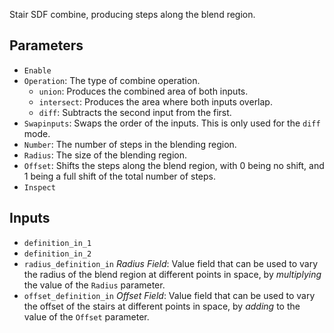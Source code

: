 Stair SDF combine, producing steps along the blend region.

## Parameters

* `Enable`
* `Operation`: The type of combine operation.
  * `union`: Produces the combined area of both inputs.
  * `intersect`: Produces the area where both inputs overlap.
  * `diff`: Subtracts the second input from the first.
* `Swapinputs`: Swaps the order of the inputs. This is only used for the `diff` mode.
* `Number`: The number of steps in the blending region.
* `Radius`: The size of the blending region.
* `Offset`: Shifts the steps along the blend region, with 0 being no shift, and 1 being a full shift of the total number of steps.
* `Inspect`

## Inputs

* `definition_in_1`
* `definition_in_2`
* `radius_definition_in` *Radius Field*: Value field that can be used to vary the radius of the blend region at different points in space, by *multiplying* the value of the `Radius` parameter.
* `offset_definition_in` *Offset Field*: Value field that can be used to vary the offset of the stairs at different points in space, by *adding* to the value of the `Offset` parameter.